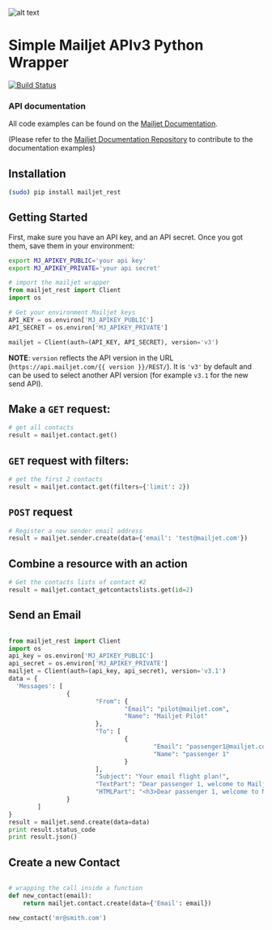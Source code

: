 ![alt text](https://www.mailjet.com/images/email/transac/logo_header.png "Mailjet")

# Simple Mailjet APIv3 Python Wrapper

[doc]: http://dev.mailjet.com/guides/?python#
[api_doc]: https://github.com/mailjet/api-documentation

[![Build Status](https://travis-ci.org/mailjet/mailjet-apiv3-python.svg?branch=master)](https://travis-ci.org/mailjet/mailjet-apiv3-python)

### API documentation

All code examples can be found on the [Mailjet Documentation][doc].

(Please refer to the [Mailjet Documentation Repository][api_doc] to contribute to the documentation examples)

## Installation

``` bash
(sudo) pip install mailjet_rest
```

## Getting Started

First, make sure you have an API key, and an API secret.
Once you got them, save them in your environment:

```bash
export MJ_APIKEY_PUBLIC='your api key'
export MJ_APIKEY_PRIVATE='your api secret'
```

``` python
# import the mailjet wrapper
from mailjet_rest import Client
import os

# Get your environment Mailjet keys
API_KEY = os.environ['MJ_APIKEY_PUBLIC']
API_SECRET = os.environ['MJ_APIKEY_PRIVATE']

mailjet = Client(auth=(API_KEY, API_SECRET), version='v3')

```

**NOTE**: `version` reflects the API version in the URL (`https://api.mailjet.com/{{ version }}/REST/`). It is `'v3'` by default and can be used to select another API version (for example `v3.1` for the new send API).

## Make a `GET` request:
``` python
# get all contacts
result = mailjet.contact.get()
```

## `GET` request with filters:
``` python
# get the first 2 contacts
result = mailjet.contact.get(filters={'limit': 2})
```
## `POST` request
``` python
# Register a new sender email address
result = mailjet.sender.create(data={'email': 'test@mailjet.com'})
```

## Combine a resource with an action
``` python
# Get the contacts lists of contact #2
result = mailjet.contact_getcontactslists.get(id=2)
```

## Send an Email
``` python

from mailjet_rest import Client
import os
api_key = os.environ['MJ_APIKEY_PUBLIC']
api_secret = os.environ['MJ_APIKEY_PRIVATE']
mailjet = Client(auth=(api_key, api_secret), version='v3.1')
data = {
  'Messages': [
                {
                        "From": {
                                "Email": "pilot@mailjet.com",
                                "Name": "Mailjet Pilot"
                        },
                        "To": [
                                {
                                        "Email": "passenger1@mailjet.com",
                                        "Name": "passenger 1"
                                }
                        ],
                        "Subject": "Your email flight plan!",
                        "TextPart": "Dear passenger 1, welcome to Mailjet! May the delivery force be with you!",
                        "HTMLPart": "<h3>Dear passenger 1, welcome to Mailjet!</h3><br />May the delivery force be with you!"
                }
        ]
}
result = mailjet.send.create(data=data)
print result.status_code
print result.json()

```

## Create a new Contact
``` python

# wrapping the call inside a function
def new_contact(email):
	return mailjet.contact.create(data={'Email': email})

new_contact('mr@smith.com')
```

